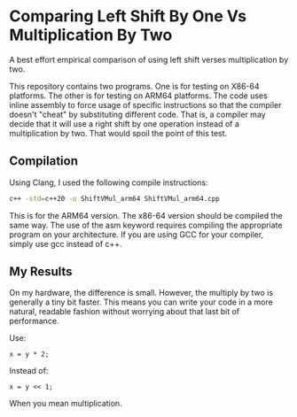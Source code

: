 # Comparing Left Shift By One Vs Multiplication By Two

A best effort empirical comparison of using left shift verses multiplication by two.

This repository contains two programs. One is for testing on X86-64 platforms. The other is for
testing on ARM64 platforms. The code uses inline assembly to force usage of specific instructions
so that the compiler doesn't "cheat" by substituting different code. That is, a compiler may
decide that it will use a right shift by one operation instead of a multiplication by two. That
would spoil the point of this test.

## Compilation

Using Clang, I used the following compile instructions:

```bash
c++ -std=c++20 -o ShiftVMul_arm64 ShiftVMul_arm64.cpp
```

This is for the ARM64 version. The x86-64 version should be compiled the same way. The use of the asm
keyword requires compiling the appropriate program on your architecture. If you are using GCC for your compiler,
simply use gcc instead of c++.

## My Results

On my hardware, the difference is small. However, the multiply by two is generally a tiny bit faster.
This means you can write your code in a more natural, readable fashion without worrying about that
last bit of performance.

Use:

```
x = y * 2;
```

Instead of:

```
x = y << 1;
```

When you mean multiplication.



